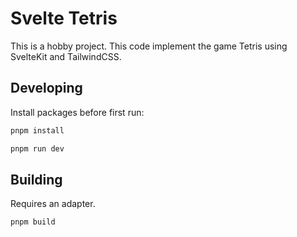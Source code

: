 # Svelte Tetris

This is a hobby project. This code implement the game Tetris using SvelteKit and TailwindCSS.

## Developing

Install packages before first run:

```bash
pnpm install
```

```bash
pnpm run dev
```

## Building

Requires an adapter.

```bash
pnpm build
```

